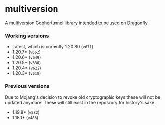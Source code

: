 # multiversion
A multiversion Gophertunnel library intended to be used on Dragonfly.

### Working versions
- Latest, which is currently 1.20.80 (`v671`)
- 1.20.7* (`v662`)
- 1.20.6* (`v649`)
- 1.20.5* (`v630`)
- 1.20.4* (`v622`)
- 1.20.3* (`v618`)

### Previous versions
Due to Mojang's decision to revoke old cryptographic keys these will not be updated anymore.
These will still exist in the repository for history's sake.
- 1.19.8* (`v582`)
- 1.18.1* (`v486`)